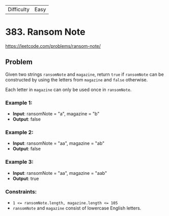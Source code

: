|            |      |
| ---------- | ---- |
| Difficulty | Easy |

# 383. Ransom Note

https://leetcode.com/problems/ransom-note/

## Problem

Given two strings `ransomNote` and `magazine`, return `true` if `ransomNote` can be constructed by using the letters from `magazine` and `false` otherwise. <br />

Each letter in `magazine` can only be used once in `ransomNote`.

### Example 1:

- **Input**: ransomNote = "a", magazine = "b"
- **Output**: false

### Example 2:

- **Input**: ransomNote = "aa", magazine = "ab"
- **Output**: false

### Example 3:

- **Input**: ransomNote = "aa", magazine = "aab"
- **Output**: true

### Constraints:

- `1 <= ransomNote.length, magazine.length <= 105`
- `ransomNote` and `magazine` consist of lowercase English letters.

